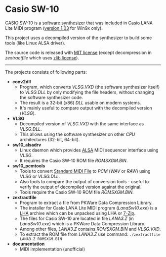 # Casio SW-10

CASIO SW-10 is a [software synthesizer](https://en.wikipedia.org/wiki/Software_synthesizer) that was included in [Casio](https://en.wikipedia.org/wiki/Casio) LANA Lite MIDI program ([version 1.03](http://web.archive.org/web/20011122112757/www.casio.co.jp/lanalite/LanaSw10.exe "LanaSw10.exe") for Win9x only).

This project uses a decompiled version of the synthesizer to build some tools (like Linux ALSA driver).


The source code is released with [MIT license](https://spdx.org/licenses/MIT.html) (except decompression in *zextractfile* which uses [zlib license](https://spdx.org/licenses/Zlib.html)).

<hr/>

The projects consists of following parts:

* **conv2dll**
  * Program, which converts *VLSG.VXD* (the software synthesizer itself) to *VLSG.DLL* by only modifying the file headers, without changing the software synthesizer code.
  * The result is a 32-bit (x86) *DLL* usable on modern systems.
  * It's mainly useful to compare output with the decompiled version (*VLSG*).
* **VLSG**
  * Decompiled version of *VLSG.VXD* with the same interface as *VLSG.DLL*.
  * This allows using the software synthesizer on other *CPU* architectures (32-bit, 64-bit).
* **sw10_alsadrv**
  * Linux daemon which provides [ALSA](https://en.wikipedia.org/wiki/Advanced_Linux_Sound_Architecture) MIDI sequencer interface using *VLSG*.
  * It requires the Casio SW-10 ROM file *ROMSXGM.BIN*.
* **sw10_pcmtools**
  * Tools to convert [Standard MIDI File](https://www.midi.org/specifications-old/item/standard-midi-files-smf) to *PCM* (*WAV* or *RAW*) using *VLSG* or *VLSG.DLL*.
  * Also tools to compare the output of conversion tools - useful to verify the output of decompiled version against the original.
  * Tools require the Casio SW-10 ROM file *ROMSXGM.BIN*.
* **zextractfile**
  * Program to extract a file from PKWare Data Compression Library.
  * The installer for Casio LANA Lite MIDI program (*LanaSw10.exe*) is a [LHA](https://en.wikipedia.org/wiki/LHA_%28file_format%29) archive which can be unpacked using LHA or [7-Zip](https://www.7-zip.org/).
  * The files for Casio SW-10 are located in file *LANA3.Z* (in *LanaSw10.exe*) which is a PKWare Data Compression Library.
  * Among other files, *LANA3.Z* contains *ROMSXGM.BIN* and *VLSG.VXD*.
  * To extract the ROM file from *LANA3.Z* use command: ```./zextractfile LANA3.Z ROMSXGM.BIN```
* **documentation**
  * MIDI implementation (unofficial)
